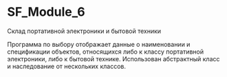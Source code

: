 # SF_Module_6
<!DOCTYPE html>
<html>
 <head>  
   Склад портативной электроники и бытовой техники
 </head>
 <body>
  <p>Программа по выбору отображает данные о наименовании и спецификации объектов, 
   относящихся либо к классу портативной электроники, либо к бытовой технике.
  Использован абстрактный класс и наследование от нескольких классов.</p>
 </body>
</html>
